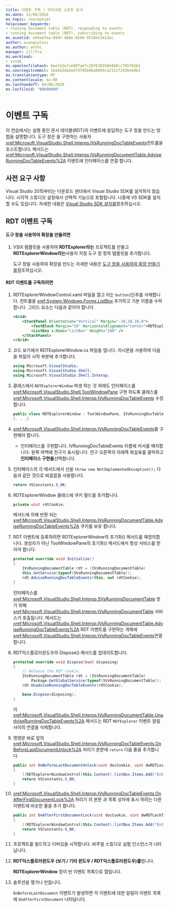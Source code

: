 ```yaml
---
title: 이벤트 구독 | 마이크로 소프트 문서
ms.date: 11/04/2016
ms.topic: conceptual
helpviewer_keywords:
- running document table (RDT), responding to events
- running document table (RDT), subscribing to events
ms.assetid: e94a4fea-94df-488e-8560-9538413422bc
author: acangialosi
ms.author: anthc
manager: jillfra
ms.workload:
- vssdk
ms.openlocfilehash: 6aefe2efce897aefc26f63835844b0cc705fb5b1
ms.sourcegitcommit: 16a4a5da4a4fd795b46a0869ca2152f2d36e6db2
ms.translationtype: MT
ms.contentlocale: ko-KR
ms.lasthandoff: 04/06/2020
ms.locfileid: "80699690"
---
```

# <a name="subscribing-to-an-event"></a>이벤트 구독
이 연습에서는 실행 중인 문서 테이블(RDT)의 이벤트에 응답하는 도구 창을 만드는 방법을 설명합니다. 도구 창은 을 구현하는 사용자 <xref:Microsoft.VisualStudio.Shell.Interop.IVsRunningDocTableEvents>컨트롤을 호스트합니다. 메서드는 <xref:Microsoft.VisualStudio.Shell.Interop.IVsRunningDocumentTable.AdviseRunningDocTableEvents%2A> 이벤트에 인터페이스를 연결 합니다.

## <a name="prerequisites"></a>사전 요구 사항
 Visual Studio 2015부터는 다운로드 센터에서 Visual Studio SDK를 설치하지 않습니다. 시각적 스튜디오 설정에서 선택적 기능으로 포함됩니다. 나중에 VS SDK를 설치할 수도 있습니다. 자세한 내용은 [Visual Studio SDK 설치를](../extensibility/installing-the-visual-studio-sdk.md)참조하십시오.

## <a name="subscribing-to-rdt-events"></a>RDT 이벤트 구독

#### <a name="to-create-an-extension-with-a-tool-window"></a>도구 창을 사용하여 확장을 만들려면

1. VSIX 템플릿을 사용하여 **RDTExplorer라는** 프로젝트를 만들고 **RDTExplorerWindow라는**사용자 지정 도구 창 항목 템플릿을 추가합니다.

     도구 창을 사용하여 확장을 만드는 자세한 내용은 [도구 창을 사용하여 확장 만들기를](../extensibility/creating-an-extension-with-a-tool-window.md)참조하십시오.

#### <a name="to-subscribe-to-rdt-events"></a>RDT 이벤트를 구독하려면

1. RDTExplorerWindowControl.xaml 파일을 열고 라는 `button1`단추를 삭제합니다. 컨트롤을 <xref:System.Windows.Forms.ListBox> 추가하고 기본 이름을 수락합니다. 그리드 요소는 다음과 같아야 합니다.

    ```xml
    <Grid>
        <StackPanel Orientation="Vertical" Margin="-10,10,10,0">
            <TextBlock Margin="10" HorizontalAlignment="Center">RDTExplorerWindow</TextBlock>
            <ListBox x:Name="listBox" Height="100" />
        </StackPanel>
    </Grid>
    ```

2. 코드 보기에서 RDTExplorerWindow.cs 파일을 엽니다. 지시문을 사용하여 다음을 파일의 시작 부분에 추가합니다.

    ```csharp
    using Microsoft.VisualStudio;
    using Microsoft.VisualStudio.Shell;
    using Microsoft.VisualStudio.Shell.Interop;
    ```

3. 클래스에서 `RDTExplorerWindow` 파생 하는 것 외에도 인터페이스를 <xref:Microsoft.VisualStudio.Shell.ToolWindowPane> 구현 하도록 클래스를 <xref:Microsoft.VisualStudio.Shell.Interop.IVsRunningDocTableEvents> 수정 합니다.

    ```csharp
    public class RDTExplorerWindow : ToolWindowPane, IVsRunningDocTableEvents
    {. . .}
    ```

4. <xref:Microsoft.VisualStudio.Shell.Interop.IVsRunningDocTableEvents>를 구현해야 합니다.

    - 인터페이스를 구현합니다. IVRunningDocTableEvents 이름에 커서를 배치합니다. 왼쪽 여백에 전구가 표시됩니다. 전구 오른쪽의 아래쪽 화살표를 클릭하고 **인터페이스 구현을**선택합니다.

5. 인터페이스의 각 메서드에서 선을 `throw new NotImplementedException();` 다음과 같은 것으로 바꿉꿉을 사용합니다.

    ```csharp
    return VSConstants.S_OK;
    ```

6. RDTExplorerWindow 클래스에 쿠키 필드를 추가합니다.

    ```csharp
    private uint rdtCookie;
    ```

     메서드에 의해 반환 되는 <xref:Microsoft.VisualStudio.Shell.Interop.IVsRunningDocumentTable.AdviseRunningDocTableEvents%2A> 쿠키를 보유 합니다.

7. RDT 이벤트에 등록하려면 RDTExplorerWindow의 초기화() 메서드를 재정의합니다. 생성자가 아닌 ToolWindowPane의 초기화() 메서드에서 항상 서비스를 받아야 합니다.

    ```csharp
    protected override void Initialize()
    {
        IVsRunningDocumentTable rdt = (IVsRunningDocumentTable)
        this.GetService(typeof(SVsRunningDocumentTable));
        rdt.AdviseRunningDocTableEvents(this, out rdtCookie);
    }
    ```

     인터페이스를 <xref:Microsoft.VisualStudio.Shell.Interop.SVsRunningDocumentTable> 얻기 위해 <xref:Microsoft.VisualStudio.Shell.Interop.IVsRunningDocumentTable> 서비스가 호출됩니다. 메서드는 <xref:Microsoft.VisualStudio.Shell.Interop.IVsRunningDocumentTable.AdviseRunningDocTableEvents%2A> RDT 이벤트를 구현하는 개체에 <xref:Microsoft.VisualStudio.Shell.Interop.IVsRunningDocTableEvents>연결합니다.

8. RDT익스플로러윈도우의 Dispose() 메서드를 업데이트합니다.

    ```csharp
    protected override void Dispose(bool disposing)
    {
        // Release the RDT cookie.
        IVsRunningDocumentTable rdt = (IVsRunningDocumentTable)
            Package.GetGlobalService(typeof(SVsRunningDocumentTable));
        rdt.UnadviseRunningDocTableEvents(rdtCookie);

        base.Dispose(disposing);
    }
    ```

     이 <xref:Microsoft.VisualStudio.Shell.Interop.IVsRunningDocumentTable.UnadviseRunningDocTableEvents%2A> 메서드는 RDT `RDTExplorer` 이벤트 알림 사이의 연결을 삭제합니다.

9. 명령문 바로 앞의 <xref:Microsoft.VisualStudio.Shell.Interop.IVsRunningDocTableEvents.OnBeforeLastDocumentUnlock%2A> 처리기 본문에 `return` 다음 줄을 추가합니다.

    ```csharp
    public int OnBeforeLastDocumentUnlock(uint docCookie, uint dwRDTLockType, uint dwReadLocksRemaining, uint dwEditLocksRemaining)
    {
        ((RDTExplorerWindowControl)this.Content).listBox.Items.Add("Entering OnBeforeLastDocumentUnlock");
        return VSConstants.S_OK;
    }
    ```

10. <xref:Microsoft.VisualStudio.Shell.Interop.IVsRunningDocTableEvents.OnAfterFirstDocumentLock%2A> 처리기 의 본문 과 목록 상자에 표시 하려는 다른 이벤트에 비슷한 줄을 추가 합니다.

    ```csharp
    public int OnAfterFirstDocumentLock(uint docCookie, uint dwRDTLockType, uint dwReadLocksRemaining, uint dwEditLocksRemaining)
    {
        ((RDTExplorerWindowControl)this.Content).listBox.Items.Add("Entering OnAfterFirstDocumentLock");
        return VSConstants.S_OK;
    }
    ```

11. 프로젝트를 빌드하고 디버깅을 시작합니다. 비주얼 스튜디오 실험 인스턴스가 나타납니다.

12. **RDT익스플로러윈도우** **(보기 / 기타 윈도우 / RDT익스플로러윈도우)를**엽니다.

     **RDTExplorerWindow** 창이 빈 이벤트 목록으로 열립니다.

13. 솔루션을 열거나 만듭니다.

     `OnBeforeLastDocument` 이벤트가 발생하면 각 이벤트에 대한 알림이 이벤트 목록에 `OnAfterFirstDocument` 나타납니다.
